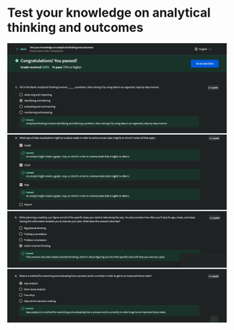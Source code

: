 # Test your knowledge on analytical thinking and outcomes

![img](imgs_4/Q-4.1.png)
![img](imgs_4/Q-4.2.png)
![img](imgs_4/Q-4.3.png)
![img](imgs_4/Q-4.4.png)